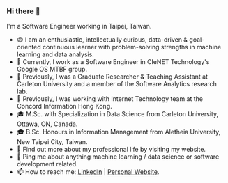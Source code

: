 ### Hi there 👋

I'm a Software Engineer working in Taipei, Taiwan.

- 😄 I am an enthusiastic, intellectually curious, data-driven & goal-oriented continuous learner with problem-solving strengths in machine learning and data analysis.
- 🔭 Currently, I work as a Software Engineer in CIeNET Technology's Google OS MTBF group.
- 🏫 Previously, I was a Graduate Researcher & Teaching Assistant at Carleton University and a member of the Software Analytics research lab.
- 🏢 Previously, I was working with Internet Technology team at the Concord Information Hong Kong.
- 🎓 M.Sc. with Specialization in Data Science from Carleton University, Ottawa, ON, Canada.
- 🎓 B.Sc. Honours in Information Management from Aletheia University, New Taipei City, Taiwan.
- 🤖 Find out more about my professional life by visiting my website.
- 💬 Ping me about anything machine learning / data science or software development related.
- 📫 How to reach me: [LinkedIn](https://www.linkedin.com/in/lancepokaiwang) | [Personal Website](https://lancepokaiwang.github.io/).
